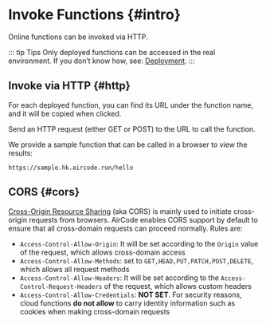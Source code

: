 # Invoke Functions {#intro}

Online functions can be invoked via HTTP.

::: tip Tips
Only deployed functions can be accessed in the real environment. If you don’t know how, see: [Deployment](/guide/functions/deployment.html).
:::

## Invoke via HTTP {#http}

For each deployed function, you can find its URL under the function name, and it will be copied when clicked.

Send an HTTP request (either GET or POST) to the URL to call the function.

We provide a sample function that can be called in a browser to view the results:

```
https://sample.hk.aircode.run/hello
```

## CORS {#cors}

[Cross-Origin Resource Sharing](https://developer.mozilla.org/en-US/docs/Web/HTTP/CORS) (aka CORS) is mainly used to initiate cross-origin requests from browsers. AirCode enables CORS support by default to ensure that all cross-domain requests can proceed normally. Rules are:

- `Access-Control-Allow-Origin`: It will be set according to the `Origin` value of the request, which allows cross-domain access
- `Access-Control-Allow-Methods`: set to `GET,HEAD,PUT,PATCH,POST,DELETE`, which allows all request methods
- `Access-Control-Allow-Headers`: It will be set according to the `Access-Control-Request-Headers` of the request, which allows custom headers
- `Access-Control-Allow-Credentials`: **NOT SET**. For security reasons, cloud functions **do not allow** to carry identity information such as cookies when making cross-domain requests

